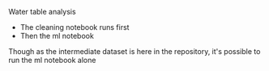 Water table analysis

- The cleaning notebook runs first
- Then the ml notebook

Though as the intermediate dataset is here in the repository, it's possible to run the ml notebook alone

